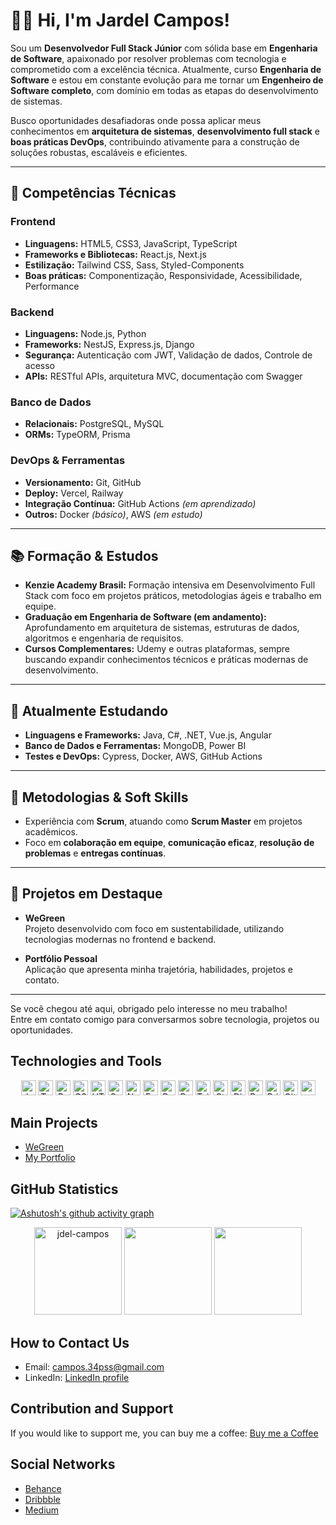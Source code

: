 # 👨‍💻 Hi, I'm Jardel Campos!


Sou um **Desenvolvedor Full Stack Júnior** com sólida base em **Engenharia de Software**, apaixonado por resolver problemas com tecnologia e comprometido com a excelência técnica. Atualmente, curso **Engenharia de Software** e estou em constante evolução para me tornar um **Engenheiro de Software completo**, com domínio em todas as etapas do desenvolvimento de sistemas.

Busco oportunidades desafiadoras onde possa aplicar meus conhecimentos em **arquitetura de sistemas**, **desenvolvimento full stack** e **boas práticas DevOps**, contribuindo ativamente para a construção de soluções robustas, escaláveis e eficientes.

---

## 🧠 Competências Técnicas

### Frontend
- **Linguagens:** HTML5, CSS3, JavaScript, TypeScript  
- **Frameworks e Bibliotecas:** React.js, Next.js  
- **Estilização:** Tailwind CSS, Sass, Styled-Components  
- **Boas práticas:** Componentização, Responsividade, Acessibilidade, Performance  

### Backend
- **Linguagens:** Node.js, Python  
- **Frameworks:** NestJS, Express.js, Django  
- **Segurança:** Autenticação com JWT, Validação de dados, Controle de acesso  
- **APIs:** RESTful APIs, arquitetura MVC, documentação com Swagger  

### Banco de Dados
- **Relacionais:** PostgreSQL, MySQL  
- **ORMs:** TypeORM, Prisma  

### DevOps & Ferramentas
- **Versionamento:** Git, GitHub  
- **Deploy:** Vercel, Railway  
- **Integração Contínua:** GitHub Actions *(em aprendizado)*  
- **Outros:** Docker *(básico)*, AWS *(em estudo)*  

---

## 📚 Formação & Estudos

- **Kenzie Academy Brasil:** Formação intensiva em Desenvolvimento Full Stack com foco em projetos práticos, metodologias ágeis e trabalho em equipe.  
- **Graduação em Engenharia de Software (em andamento):** Aprofundamento em arquitetura de sistemas, estruturas de dados, algoritmos e engenharia de requisitos.  
- **Cursos Complementares:** Udemy e outras plataformas, sempre buscando expandir conhecimentos técnicos e práticas modernas de desenvolvimento.

---

## 📌 Atualmente Estudando

- **Linguagens e Frameworks:** Java, C#, .NET, Vue.js, Angular  
- **Banco de Dados e Ferramentas:** MongoDB, Power BI  
- **Testes e DevOps:** Cypress, Docker, AWS, GitHub Actions  

---

## 🧪 Metodologias & Soft Skills

- Experiência com **Scrum**, atuando como **Scrum Master** em projetos acadêmicos.  
- Foco em **colaboração em equipe**, **comunicação eficaz**, **resolução de problemas** e **entregas contínuas**.  

---

## 🚀 Projetos em Destaque

- **WeGreen**  
  Projeto desenvolvido com foco em sustentabilidade, utilizando tecnologias modernas no frontend e backend.

- **Portfólio Pessoal**  
  Aplicação que apresenta minha trajetória, habilidades, projetos e contato.

---

Se você chegou até aqui, obrigado pelo interesse no meu trabalho!  
Entre em contato comigo para conversarmos sobre tecnologia, projetos ou oportunidades.  



## Technologies and Tools

<div align="center">
<!--   <h3> Tools I know </h3>
    <div>  -->
      <img height="24em" src="https://img.shields.io/badge/JavaScript-F7DF1E?style=for-the-badge&logo=javascript&logoColor=black" alt="JavaScript" />
      <img height="24em" src="https://img.shields.io/badge/TypeScript-007ACC?style=for-the-badge&logo=typescript&logoColor=white" alt="Typescript" />
      <img height="24em" src="https://img.shields.io/badge/React-20232A?style=for-the-badge&logo=react&logoColor=61DAFB" alt="React.js" />
      <img height="24em" src="https://img.shields.io/badge/CSS3-1572B6?style=for-the-badge&logo=css3&logoColor=white" alt="CSS 3" />
<!--     </div>
    <div>  -->
      <img height="24em" src="https://img.shields.io/badge/HTML5-E34F26?style=for-the-badge&logo=html5&logoColor=white" alt="HTML 5" />
      <img height="24em" src="https://img.shields.io/badge/Sass-CC6699?style=for-the-badge&logo=sass&logoColor=white" alt="Sass" />
      <img height="24em" src="https://img.shields.io/badge/Node.js-43853D?style=for-the-badge&logo=node.js&logoColor=white" alt="Node.js" />
      <img height="24em" src="https://img.shields.io/badge/Express.js-404D59?style=for-the-badge" alt="Express.js" />
<!--     </div>
    <div>  -->
      <img height="24em" src="https://img.shields.io/badge/PostgreSQL-316192?style=for-the-badge&logo=postgresql&logoColor=white" alt="PostgreSQL" />
      <img height="24em" src="https://img.shields.io/badge/Python-14354C?style=for-the-badge&logo=python&logoColor=white" alt="Python" />
      <img height="24em" src="https://img.shields.io/badge/Tailwind_CSS-38B2AC?style=for-the-badge&logo=tailwind-css&logoColor=white" alt="Tailwind CSS" />
      <img height="24em" src="https://img.shields.io/badge/styled--components-DB7093?style=for-the-badge&logo=styled-components&logoColor=white" alt="Style Componentes" />
<!--     </div>
    <div>  -->
      <img height="24em" src="https://img.shields.io/badge/Django-092E20?style=for-the-badge&logo=django&logoColor=white" alt="Django" />
      <img height="24em" src="https://img.shields.io/badge/React_Router-CA4245?style=for-the-badge&logo=react-router&logoColor=white" alt="React Router" />
      <img height="24em" src="https://img.shields.io/badge/Prisma-3982CE?style=for-the-badge&logo=Prisma&logoColor=white" alt="Prisma" />
      <img height="24em" src="https://img.shields.io/badge/GIT-E44C30?style=for-the-badge&logo=git&logoColor=white" alt="Git" />
<!--     </div> -->
  <img height="24em" src="" alt="" />
</div>

## Main Projects
- [WeGreen](we-green-projeto-final.vercel.app)
- [My Portfolio](https://portfolio-v1-pi-vert.vercel.app/)

## GitHub Statistics
[![Ashutosh's github activity graph](https://github-readme-activity-graph.vercel.app/graph?username=Jdel-Campos&bg_color=4f4f4f&color=ffffff&line=d6d6d6&point=ffffff&area=true&hide_border=true)](https://github.com/ashutosh00710/github-readme-activity-graph)

<div align="center">
  <img height="140em" src="https://github-readme-streak-stats.herokuapp.com/?user=jdel-campos&" alt="jdel-campos" />
  <img height="140em" src="https://github-readme-stats.vercel.app/api?username=jdel-campos&show_icons=true&theme=dark&include_all_commits=true&count_private=true"/>
  <img height="140em" src="https://github-readme-stats.vercel.app/api/top-langs/?username=jdel-campos&layout=compact&langs_count=7&theme=dark"/>
</div>


## How to Contact Us
- Email: campos.34pss@gmail.com
- LinkedIn: [LinkedIn profile](https://www.linkedin.com/in/jardel-campos-5769a819a/)

## Contribution and Support
If you would like to support me, you can buy me a coffee: [Buy me a Coffee](https://www.buymeacoffee.com/jdelcampos)

## Social Networks
- [Behance](https://www.behance.net/jdelcampos)
- [Dribbble](https://dribbble.com/jdel_campos)
- [Medium](https://medium.com/@jdelcampos)
